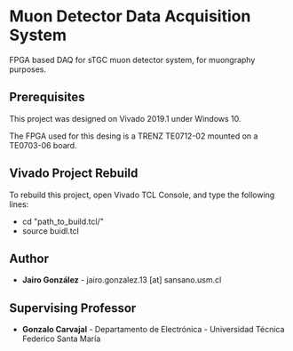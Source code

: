 # Muon Detector Data Acquisition System

FPGA based DAQ for sTGC muon detector system, for muongraphy purposes.

## Prerequisites

This project was designed on Vivado 2019.1 under Windows 10.

The FPGA used for this desing is a TRENZ TE0712-02 mounted on a TE0703-06 board.

## Vivado Project Rebuild

To rebuild this project, open Vivado TCL Console, and type the following lines:

* cd "path_to_build.tcl/"
* source buidl.tcl

## Author

* **Jairo González** -  jairo.gonzalez.13 [at] sansano.usm.cl

## Supervising Professor

* **Gonzalo Carvajal** - Departamento de Electrónica - Universidad Técnica Federico Santa María

